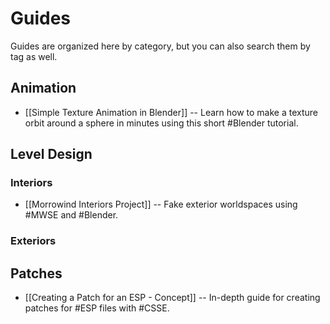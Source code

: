 # Guides

Guides are organized here by category, but you can also search them by tag as well.

## Animation
- [[Simple Texture Animation in Blender]] -- Learn how to make a texture orbit around a sphere in minutes using this short #Blender tutorial.


## Level Design
### Interiors
- [[Morrowind Interiors Project]] -- Fake exterior worldspaces using #MWSE and #Blender.
### Exteriors

## Patches
- [[Creating a Patch for an ESP - Concept]] -- In-depth guide for creating patches for #ESP files with #CSSE.